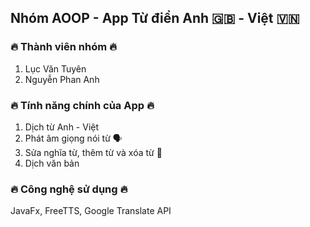 ## Nhóm AOOP - App Từ điển Anh 🇬🇧 - Việt 🇻🇳
### 🔥 Thành viên nhóm 🔥
 1. Lục Văn Tuyên
 2. Nguyễn Phan Anh
### 🔥 Tính năng chính của App 🔥
 1. Dịch từ Anh - Việt
 2. Phát âm giọng nói từ 🗣️
 3. Sửa nghĩa từ, thêm từ và xóa từ 📝
 4. Dịch văn bản 
### 🔥 Công nghệ sử dụng 🔥
 JavaFx, FreeTTS, Google Translate API
